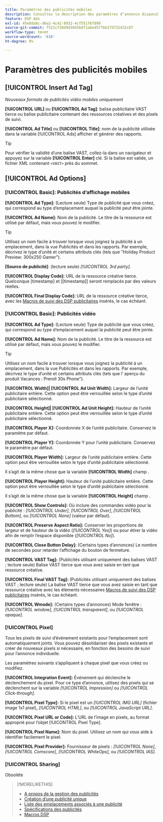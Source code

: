 ```yaml
---
title: Paramètres des publicités mobiles
description: Consultez la description des paramètres d’annonce disponibles pour les annonces mobiles.
feature: DSP Ads
exl-id: 45e8da8c-d6a2-4c42-8932-4cf551f6f899
source-git-commit: f521cf26d9d3945bdf1abe4577bb37d732432c87
workflow-type: tm+mt
source-wordcount: '616'
ht-degree: 0%

---
```


# Paramètres des publicités mobiles

## [!UICONTROL Insert Ad Tag]

*Nouveaux formats de publicités vidéo mobiles uniquement*

**[!UICONTROL URL]** ou **[!UICONTROL Ad Tag]**: balise publicitaire VAST tierce ou balise publicitaire contenant des ressources créatives et des pixels de suivi.

**[!UICONTROL Ad Title]** ou **[!UICONTROL Title]**: nom de la publicité utilisée dans la variable [!UICONTROL Ads] afficher et générer des rapports.

>[!TIP]
>
> Pour vérifier la validité d’une balise VAST, collez-la dans un navigateur et appuyez sur la variable **[!UICONTROL Enter]** clé. Si la balise est valide, un fichier XML contenant `<VAST>` près du sommet.

## [!UICONTROL Ad Options]

### [!UICONTROL Basic]: Publicités d’affichage mobiles

**[!UICONTROL Ad Type]:** (Lecture seule) Type de publicité que vous créez, qui correspond au type d’emplacement auquel la publicité peut être jointe.

**[!UICONTROL Ad Name]:** Nom de la publicité. Le titre de la ressource est utilisé par défaut, mais vous pouvez le modifier.

>[!TIP]
>
> Utilisez un nom facile à trouver lorsque vous joignez la publicité à un emplacement, dans la vue Publicités et dans les rapports. Par exemple, décrivez le type d’unité et certains attributs clés (tels que &quot;Holiday Product Preview: 300x250 Gamer&quot;).

**\[Source de publicité\]**: (lecture seule) *[!UICONTROL 3rd party]*.

**[!UICONTROL Display Code]:** URL de la ressource créative tierce. Quelconque [timestamp] et [[timestamp]] seront remplacés par des valeurs réelles.

**[!UICONTROL Final Display Code]:** URL de la ressource créative tierce, avec les [Macros de suivi des DSP publicitaires](/help/dsp/campaign-management/macros.md) insérés, le cas échéant.

### [!UICONTROL Basic]: Publicités vidéo

**[!UICONTROL Ad Type]:** (Lecture seule) Type de publicité que vous créez, qui correspond au type d’emplacement auquel la publicité peut être jointe.

**[!UICONTROL Ad Name]:** Nom de la publicité. Le titre de la ressource est utilisé par défaut, mais vous pouvez le modifier.

>[!TIP]
>
> Utilisez un nom facile à trouver lorsque vous joignez la publicité à un emplacement, dans la vue Publicités et dans les rapports. Par exemple, décrivez le type d’unité et certains attributs clés (tels que l’ aperçu du produit Vacances : Preroll 30s Phone&quot;).

**[!UICONTROL Width]| [!UICONTROL Ad Unit Width]:** Largeur de l’unité publicitaire entière. Cette option peut être verrouillée selon le type d’unité publicitaire sélectionné.

**[!UICONTROL Height]| [!UICONTROL Ad Unit Height]:** Hauteur de l’unité publicitaire entière. Cette option peut être verrouillée selon le type d’unité publicitaire sélectionné.

**[!UICONTROL Player X]:** Coordonnée X de l’unité publicitaire. Conservez le paramètre par défaut.

**[!UICONTROL Player Y]:** Coordonnée Y pour l’unité publicitaire. Conservez le paramètre par défaut.

**[!UICONTROL Player Width]:** Largeur de l’unité publicitaire entière. Cette option peut être verrouillée selon le type d’unité publicitaire sélectionné.

Il s’agit de la même chose que la variable **[!UICONTROL Width]** champ .

**[!UICONTROL Player Height]:** Hauteur de l’unité publicitaire entière. Cette option peut être verrouillée selon le type d’unité publicitaire sélectionné.

Il s’agit de la même chose que la variable **[!UICONTROL Height]** champ .

**[!UICONTROL Show Controls]:** Où inclure des commandes vidéo pour la publicité : *[!UICONTROL Under]*, *[!UICONTROL Over]*, *[!UICONTROL Bottom]*, ou *[!UICONTROL None]* (valeur par défaut).

**[!UICONTROL Preserve Aspect Ratio]:** Conserver les proportions de largeur et de hauteur de la vidéo (*[!UICONTROL Yes]*) ou pour étirer la vidéo afin de remplir l’espace disponible (*[!UICONTROL No]*).

**[!UICONTROL Close Button Delay]:** (Certains types d’annonces) Le nombre de secondes pour retarder l’affichage du bouton de fermeture.

**[!UICONTROL VAST Tag]:** (Publicités utilisant uniquement des balises VAST ; lecture seule) Balise VAST tierce que vous avez saisie en tant que ressource créative.

**[!UICONTROL Final VAST Tag]:** (Publicités utilisant uniquement des balises VAST ; lecture seule) La balise VAST tierce que vous avez saisie en tant que ressource créative avec les éléments nécessaires [Macros de suivi des DSP publicitaires](/help/dsp/campaign-management/macros.md) insérés, le cas échéant.

**[!UICONTROL Wmode]:** (Certains types d’annonces) Mode fenêtre : *[!UICONTROL window]*, *[!UICONTROL transparent]*, ou *[!UICONTROL opaque]*.

### [!UICONTROL Pixel]

Tous les pixels de suivi d’événement existants pour l’emplacement sont automatiquement joints. Vous pouvez désolidariser des pixels existants et créer de nouveaux pixels si nécessaire, en fonction des besoins de suivi pour l’annonce individuelle.

Les paramètres suivants s’appliquent à chaque pixel que vous créez ou modifiez.

**[!UICONTROL Integration Event]:** Événement qui déclenche le déclenchement du pixel. Pour ce type d’annonce, utilisez des pixels qui se déclenchent sur la variable *[!UICONTROL Impression]* ou *[!UICONTROL Click-through]*.

**[!UICONTROL Pixel Type]:** Si le pixel est un *[!UICONTROL IMG URL]* (fichier image 1x1 pixel), *[!UICONTROL HTML]*, ou *[!UICONTROL JavaScript URL]*.

**[!UICONTROL Pixel URL or Code]:** L’URL de l’image en pixels, au format approprié pour l’objet [!UICONTROL Pixel Type].

**[!UICONTROL Pixel Name]:** Nom du pixel. Utilisez un nom qui vous aide à identifier facilement le pixel.

**[!UICONTROL Pixel Provider]:** Fournisseur de pixels : *[!UICONTROL None]*, *[!UICONTROL Comscore]*, *[!UICONTROL WhiteOps]*, ou *[!UICONTROL IAS]*.

### [!UICONTROL Sharing]

Obsolète

>[!MORELIKETHIS]
>
>* [A propos de la gestion des publicités](ad-about.md)
>* [Création d’une publicité unique](ad-create.md)
>* [Liste des emplacements associés à une publicité](/help/dsp/campaign-management/ads/ad-list-placements.md)
>* [Spécifications des publicités](ad-specs.md)
>* [Macros DSP](/help/dsp/campaign-management/macros.md)
